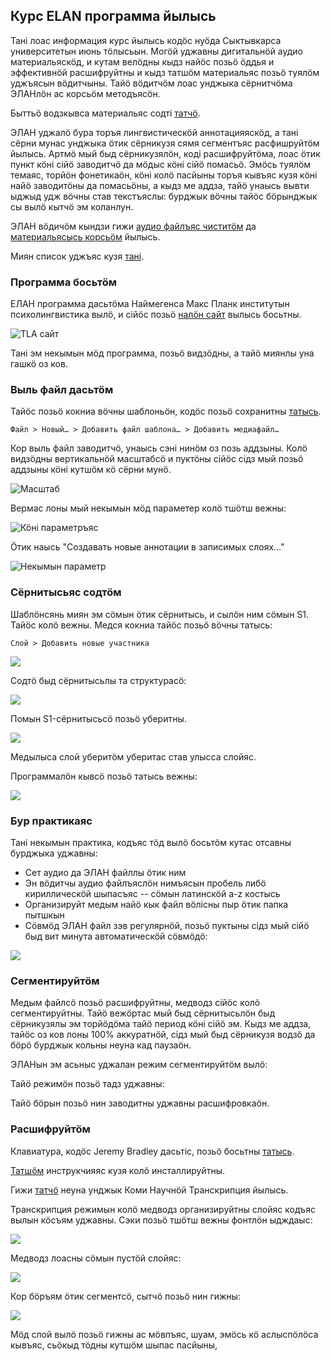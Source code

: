 ## Курс ELAN программа йылысь

Тані лоас информация курс йылысь кодӧс нуӧда Сыктывкарса университетын июнь тӧлысьын. Могӧй уджавны дигитальнӧй аудио материальяскӧд, и кутам велӧдны кыдз найӧс позьӧ ӧддья и эффективнӧй расшифруйтны и кыдз татшӧм материальяс позьӧ туялӧм уджъясын вӧдитчыны. Тайӧ вӧдитчӧм лоас унджыка сёрнитчӧма ЭЛАНлӧн ас корсьӧм методъясӧн.

Быттьӧ водзкывса материальяс содті [татчӧ](intro.md).

ЭЛАН уджалӧ бура торъя лингвистическӧй аннотацияяскӧд, а тані сёрни мунас унджыка ӧтик сёрникузя сямя сегментъяс расфишруйтӧм йылысь. Артмӧ мый быд сёрникузялӧн, коді расшифруйтӧма, лоас ӧтик пункт кӧні сійӧ заводитчӧ да мӧдыс кӧні сійӧ помасьӧ. Эмӧсь туялӧм темаяс, торйӧн фонетикаӧн, кӧні колӧ пасйыны торъя кывъяс кузя кӧні найӧ заводитӧны да помасьӧны, а кыдз ме аддза, тайӧ унаысь вывти ыджыд удж вӧчны став текстъяслы: бурджык вӧчны тайӧс бӧрынджык сы вылӧ кытчӧ эм коланлун.

ЭЛАН вӧдичӧм кындзи гижи [аудио файлъяс чиститӧм](audio.html) да [материальясысь корсьӧм](search.html) йылысь.

Миян список уджъяс кузя [тані](https://docs.google.com/spreadsheets/d/16VMelSRvwL2VqKdBdywSci0aILgHXBHMLMPzjDYlKtU/edit?usp=sharing).

### Программа босьтӧм

ЕЛАН программа дасьтӧма Наймегенса Макс Планк институтын психолингвистика вылӧ, и сійӧс позьӧ [налӧн сайт](https://tla.mpi.nl/tools/tla-tools/elan/) вылысь босьтны.

![TLA сайт](http://i.imgur.com/9ez421f.png)

Тані эм некымын мӧд программа, позьӧ видзӧдны, а тайӧ миянлы уна гашкӧ оз ков.

### Выль файл дасьтӧм

Тайӧс позьӧ кокниа вӧчны шаблоньӧн, кодӧс позьӧ сохранитны [татысь](https://drive.google.com/download?id=0ByVCx_oxJFhQdzlENUoxcGxTSFU).

    Файл > Новый… > Добавить файл шаблона… > Добавить медиафайл…

Кор выль файл заводитчӧ, унаысь сэні нинӧм оз позь аддзыны. Колӧ видзӧдны вертикальнӧй масштабсӧ и пуктӧны сійӧс сідз мый позьӧ аддзыны кӧні кутшӧм кӧ сёрни мунӧ.

![Масштаб](http://i.imgur.com/tBHYjim.png)

Вермас лоны мый некымын мӧд параметер колӧ тшӧтш вежны:

![Кӧні параметръяс](http://i.imgur.com/RpVXT7a.png)

Ӧтик наысь "Создавать новые аннотации в записимых слоях…"

![Некымын параметр](http://i.imgur.com/ZLFRSjx.png)

### Сёрнитысьяс содтӧм

Шаблӧнсянь миян эм сӧмын ӧтик сёрнитысь, и сылӧн ним сӧмын S1. Тайӧс колӧ вежны. Медся кокниа тайӧс позьӧ вӧчны татысь:

    Слой > Добавить новые участника

![](http://i.imgur.com/f9qLqzk.png)

Содтӧ быд сёрнитысьлы та структурасӧ:

![](http://i.imgur.com/qfR1BeI.png)

Помын S1-сёрнитысьсӧ позьӧ уберитны.

![](http://i.imgur.com/sF258ZT.png)

Медылыса слой уберитӧм уберитас став улысса слойяс.

Программалӧн кывсӧ позьӧ татысь вежны:

![](http://i.imgur.com/WYEnE5C.png)

### Бур практикаяс

Тані некымын практика, кодъяс тӧд вылӧ босьтӧм кутас отсавны бурджыка уджавны:

- Сет аудио да ЭЛАН файллы ӧтик ним
- Эн вӧдитчы аудио файлъяслӧн нимъясын пробель либӧ кириллическӧй шыпасъяс -- сӧмын латинскӧй a-z костысь
- Организируйт медым найӧ кык файл вӧлісны пыр ӧтик папка пытшкын
- Сӧвмӧд ЭЛАН файл зэв регулярнӧй, позьӧ пуктыны сідз мый сійӧ быд вит минута автоматическӧй сӧвмӧдӧ:

![](http://i.imgur.com/nE60W9I.png)

### Сегментируйтӧм

Медым файлсӧ позьӧ расшифруйтны, медводз сійӧс колӧ сегментируйтны. Тайӧ вежӧртас мый быд сёрнитысьлӧн быд сёрникузялы эм торйӧдӧма тайӧ период кӧні сійӧ эм. Кыдз ме аддза, тайӧс оз ков лоны 100% аккуратнӧй, сідз мый быд сёрникузя водзӧ да бӧрӧ бурджык кольны неуна кад паузаӧн.

ЭЛАНын эм асьныс уджалан режим сегментируйтӧм вылӧ:

Тайӧ режимӧн позьӧ тадз уджавны:

Тайӧ бӧрын позьӧ нин заводитны уджавны расшифровкаӧн.

### Расшифруйтӧм

Клавиатура, кодӧс Jeremy Bradley дасьтіс, позьӧ босьтны [татысь](https://github.com/langdoc/elan_kurs/raw/master/komi-knt.zip).

[Татшӧм](http://www.univie.ac.at/maridict/site-2014/tech/ruslay_win_ru.html) инструкчияяс кузя колӧ инсталлируйтны.

Гижи [татчӧ](knt.html) неуна унджык Коми Научнӧй Транскрипция йылысь.

Транскрипция режимын колӧ медводз организируйтны слойяс кодъяс вылын кӧсъям уджавны. Сэки позьӧ тшӧтш вежны фонтлӧн ыдждаыс:

![](http://i.imgur.com/vh7wcOL.png)

Медводз лоасны сӧмын пустӧй слойяс:

![](http://i.imgur.com/5m64LMK.png)

Кор бӧръям ӧтик сегментсӧ, сытчӧ позьӧ нин гижны:

![](http://i.imgur.com/75dmvYm.png)

Мӧд слой вылӧ позьӧ гижны ас мӧвпъяс, шуам, эмӧсь кӧ аслыспӧлӧса кывъяс, сьӧкыд тӧдны кутшӧм шыпас пасйыны, 

